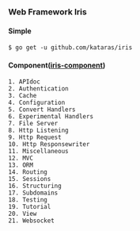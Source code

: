 ### Web Framework Iris

#### Simple
```$xslt
$ go get -u github.com/kataras/iris
```
#### Component([iris-component](https://iris-go.com/v8/recipe))
```$xslt
1. APIdoc
2. Authentication
3. Cache
4. Configuration
5. Convert Handlers
6. Experimental Handlers
7. File Server
8. Http Listening
9. Http Request
10. Http Responsewriter
11. Miscellaneous
12. MVC
13. ORM
14. Routing
15. Sessions
16. Structuring
17. Subdomains
18. Testing
19. Tutorial
20. View
21. Websocket
```